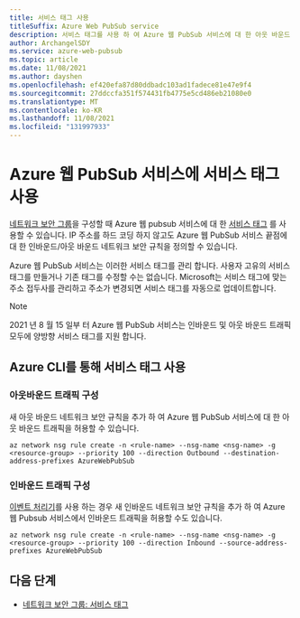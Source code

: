 ```yaml
---
title: 서비스 태그 사용
titleSuffix: Azure Web PubSub service
description: 서비스 태그를 사용 하 여 Azure 웹 PubSub 서비스에 대 한 아웃 바운드 트래픽 허용
author: ArchangelSDY
ms.service: azure-web-pubsub
ms.topic: article
ms.date: 11/08/2021
ms.author: dayshen
ms.openlocfilehash: ef420efa87d80ddbadc103ad1fadece81e47e9f4
ms.sourcegitcommit: 27ddccfa351f574431fb4775e5cd486eb21080e0
ms.translationtype: MT
ms.contentlocale: ko-KR
ms.lasthandoff: 11/08/2021
ms.locfileid: "131997933"
---
```

# <a name="use-service-tags-for-azure-web-pubsub-service"></a>Azure 웹 PubSub 서비스에 서비스 태그 사용

[네트워크 보안 그룹](../virtual-network/network-security-groups-overview.md#network-security-groups)을 구성할 때 Azure 웹 pubsub 서비스에 대 한 [서비스 태그](../virtual-network/network-security-groups-overview.md#service-tags) 를 사용할 수 있습니다. IP 주소를 하드 코딩 하지 않고도 Azure 웹 PubSub 서비스 끝점에 대 한 인바운드/아웃 바운드 네트워크 보안 규칙을 정의할 수 있습니다.

Azure 웹 PubSub 서비스는 이러한 서비스 태그를 관리 합니다. 사용자 고유의 서비스 태그를 만들거나 기존 태그를 수정할 수는 없습니다. Microsoft는 서비스 태그에 맞는 주소 접두사를 관리하고 주소가 변경되면 서비스 태그를 자동으로 업데이트합니다.

> [!Note]
> 2021 년 8 월 15 일부 터 Azure 웹 PubSub 서비스는 인바운드 및 아웃 바운드 트래픽 모두에 양방향 서비스 태그를 지원 합니다.

## <a name="use-service-tag-via-azure-cli"></a>Azure CLI를 통해 서비스 태그 사용

### <a name="configure-outbound-traffic"></a>아웃바운드 트래픽 구성

새 아웃 바운드 네트워크 보안 규칙을 추가 하 여 Azure 웹 PubSub 서비스에 대 한 아웃 바운드 트래픽을 허용할 수 있습니다.

```azurecli-interactive
az network nsg rule create -n <rule-name> --nsg-name <nsg-name> -g <resource-group> --priority 100 --direction Outbound --destination-address-prefixes AzureWebPubSub
```

### <a name="configure-inbound-traffic"></a>인바운드 트래픽 구성

[이벤트 처리기](concept-service-internals.md#event_handler)를 사용 하는 경우 새 인바운드 네트워크 보안 규칙을 추가 하 여 Azure 웹 Pubsub 서비스에서 인바운드 트래픽을 허용할 수도 있습니다.

```azurecli-interactive
az network nsg rule create -n <rule-name> --nsg-name <nsg-name> -g <resource-group> --priority 100 --direction Inbound --source-address-prefixes AzureWebPubSub
```

## <a name="next-steps"></a>다음 단계

- [네트워크 보안 그룹: 서비스 태그](../virtual-network/network-security-groups-overview.md#security-rules)
